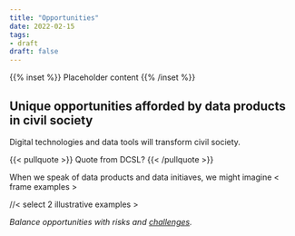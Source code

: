 ```yaml
---
title: "Opportunities"
date: 2022-02-15
tags:
- draft
draft: false
---
```


{{% inset %}}
Placeholder content
{{% /inset %}}

## Unique opportunities afforded by data products in civil society

Digital technologies and data tools will transform civil society. 

{{< pullquote >}}
Quote from DCSL?
{{< /pullquote >}}

When we speak of data products and data initiaves, we might imagine < frame examples >

//< select 2 illustrative examples >

*Balance opportunities with risks and [challenges](challenges.md).*

